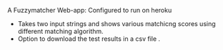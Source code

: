 A Fuzzymatcher Web-app: Configured to run on heroku

* Takes two input strings and shows various matchicng scores using different matching algorithm.
* Option to download the test results in a csv file .

  
